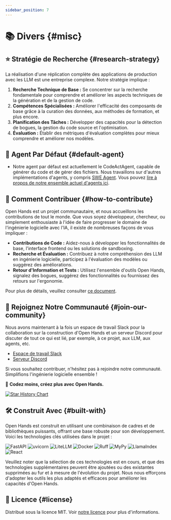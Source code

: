 ```yaml
---
sidebar_position: 7
---
```


# 📚 Divers {#misc}

## ⭐️ Stratégie de Recherche {#research-strategy}

La réalisation d'une réplication complète des applications de production avec les LLM est une entreprise complexe. Notre stratégie implique :

1. **Recherche Technique de Base :** Se concentrer sur la recherche fondamentale pour comprendre et améliorer les aspects techniques de la génération et de la gestion de code.
2. **Compétences Spécialisées :** Améliorer l'efficacité des composants de base grâce à la curation des données, aux méthodes de formation, et plus encore.
3. **Planification des Tâches :** Développer des capacités pour la détection de bogues, la gestion du code source et l'optimisation.
4. **Évaluation :** Établir des métriques d'évaluation complètes pour mieux comprendre et améliorer nos modèles.

## 🚧 Agent Par Défaut {#default-agent}

- Notre agent par défaut est actuellement le CodeActAgent, capable de générer du code et de gérer des fichiers. Nous travaillons sur d'autres implémentations d'agents, y compris [SWE Agent](https://swe-agent.com/). Vous pouvez [lire à propos de notre ensemble actuel d'agents ici](./agents).

## 🤝 Comment Contribuer {#how-to-contribute}

Open Hands est un projet communautaire, et nous accueillons les contributions de tout le monde. Que vous soyez développeur, chercheur, ou simplement enthousiaste à l'idée de faire progresser le domaine de l'ingénierie logicielle avec l'IA, il existe de nombreuses façons de vous impliquer :

- **Contributions de Code :** Aidez-nous à développer les fonctionnalités de base, l'interface frontend ou les solutions de sandboxing.
- **Recherche et Évaluation :** Contribuez à notre compréhension des LLM en ingénierie logicielle, participez à l'évaluation des modèles ou suggérez des améliorations.
- **Retour d'Information et Tests :** Utilisez l'ensemble d'outils Open Hands, signalez des bogues, suggérez des fonctionnalités ou fournissez des retours sur l'ergonomie.

Pour plus de détails, veuillez consulter [ce document](https://github.com/All-Hands-AI/OpenHands/blob/main/CONTRIBUTING.md).

## 🤖 Rejoignez Notre Communauté {#join-our-community}

Nous avons maintenant à la fois un espace de travail Slack pour la collaboration sur la construction d'Open Hands et un serveur Discord pour discuter de tout ce qui est lié, par exemple, à ce projet, aux LLM, aux agents, etc.

- [Espace de travail Slack](https://join.slack.com/t/openhands/shared_invite/zt-2ngejmfw6-9gW4APWOC9XUp1n~SiQ6iw)
- [Serveur Discord](https://discord.gg/ESHStjSjD4)

Si vous souhaitez contribuer, n'hésitez pas à rejoindre notre communauté. Simplifions l'ingénierie logicielle ensemble !

🐚 **Codez moins, créez plus avec Open Hands.**

[![Star History Chart](https://api.star-history.com/svg?repos=All-Hands-AI/OpenHands&type=Date)](https://star-history.com/#All-Hands-AI/OpenHands&Date)

## 🛠️ Construit Avec {#built-with}

Open Hands est construit en utilisant une combinaison de cadres et de bibliothèques puissants, offrant une base robuste pour son développement. Voici les technologies clés utilisées dans le projet :

![FastAPI](https://img.shields.io/badge/FastAPI-black?style=for-the-badge) ![uvicorn](https://img.shields.io/badge/uvicorn-black?style=for-the-badge) ![LiteLLM](https://img.shields.io/badge/LiteLLM-black?style=for-the-badge) ![Docker](https://img.shields.io/badge/Docker-black?style=for-the-badge) ![Ruff](https://img.shields.io/badge/Ruff-black?style=for-the-badge) ![MyPy](https://img.shields.io/badge/MyPy-black?style=for-the-badge) ![LlamaIndex](https://img.shields.io/badge/LlamaIndex-black?style=for-the-badge) ![React](https://img.shields.io/badge/React-black?style=for-the-badge)

Veuillez noter que la sélection de ces technologies est en cours, et que des technologies supplémentaires peuvent être ajoutées ou des existantes supprimées au fur et à mesure de l'évolution du projet. Nous nous efforçons d'adopter les outils les plus adaptés et efficaces pour améliorer les capacités d'Open Hands.

## 📜 Licence {#license}

Distribué sous la licence MIT. Voir [notre licence](https://github.com/All-Hands-AI/OpenHands/blob/main/LICENSE) pour plus d'informations.
